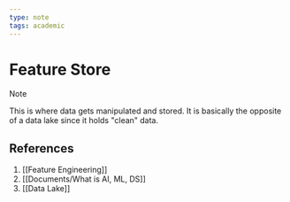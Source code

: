 ```yaml
---
type: note
tags: academic
---
```

# Feature Store

> [!note] 
> This is where data gets manipulated and stored. It is basically the opposite of a data lake since it holds "clean" data.

## References
1. [[Feature Engineering]]
2. [[Documents/What is AI, ML, DS]]
3. [[Data Lake]]